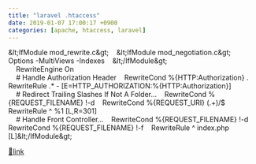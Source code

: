 ```yaml
---
title: "laravel .htaccess"
date: 2019-01-07 17:00:17 +0900
categories: [apache, htaccess, laravel]
---
```


&amp;lt;IfModule mod_rewrite.c&amp;gt;    &amp;lt;IfModule mod_negotiation.c&amp;gt;        Options -MultiViews -Indexes    &amp;lt;/IfModule&amp;gt;  
    RewriteEngine On  
    # Handle Authorization Header    RewriteCond %{HTTP:Authorization} .    RewriteRule .* - [E=HTTP_AUTHORIZATION:%{HTTP:Authorization}]  
    # Redirect Trailing Slashes If Not A Folder...    RewriteCond %{REQUEST_FILENAME} !-d    RewriteCond %{REQUEST_URI} (.+)/$    RewriteRule ^ %1 [L,R=301]  
    # Handle Front Controller...    RewriteCond %{REQUEST_FILENAME} !-d    RewriteCond %{REQUEST_FILENAME} !-f    RewriteRule ^ index.php [L]&amp;lt;/IfModule&amp;gt;  



[🔗link](http://www.mins01.com/mh/tech/read/1235)